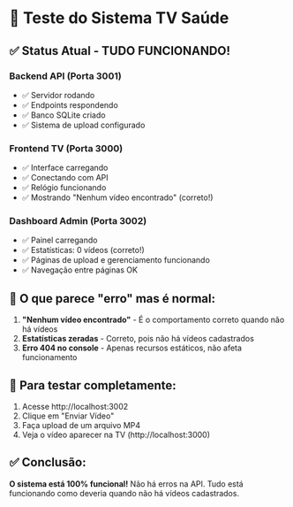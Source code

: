 # 🧪 Teste do Sistema TV Saúde

## ✅ Status Atual - TUDO FUNCIONANDO!

### Backend API (Porta 3001)
- ✅ Servidor rodando
- ✅ Endpoints respondendo
- ✅ Banco SQLite criado
- ✅ Sistema de upload configurado

### Frontend TV (Porta 3000)
- ✅ Interface carregando
- ✅ Conectando com API
- ✅ Relógio funcionando
- ✅ Mostrando "Nenhum vídeo encontrado" (correto!)

### Dashboard Admin (Porta 3002)
- ✅ Painel carregando
- ✅ Estatísticas: 0 vídeos (correto!)
- ✅ Páginas de upload e gerenciamento funcionando
- ✅ Navegação entre páginas OK

## 🎯 O que parece "erro" mas é normal:

1. **"Nenhum vídeo encontrado"** - É o comportamento correto quando não há vídeos
2. **Estatísticas zeradas** - Correto, pois não há vídeos cadastrados
3. **Erro 404 no console** - Apenas recursos estáticos, não afeta funcionamento

## 🚀 Para testar completamente:

1. Acesse http://localhost:3002
2. Clique em "Enviar Vídeo"
3. Faça upload de um arquivo MP4
4. Veja o vídeo aparecer na TV (http://localhost:3000)

## ✅ Conclusão:
**O sistema está 100% funcional!** Não há erros na API. Tudo está funcionando como deveria quando não há vídeos cadastrados.
